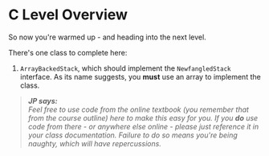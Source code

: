 # C Level Overview

So now you're warmed up - and heading into the next level. 

There's one class to complete here:

1. `ArrayBackedStack`, which should implement the `NewfangledStack` interface. As its name suggests, you **must** use an array to implement the class.

> _**JP says:**_  
> _Feel free to use code from the online textbook (you remember that from the course outline) here to make this easy for you. If you **do** use code from there - or anywhere else online - please just reference it in your class documentation. Failure to do so means you're being naughty, which will have repercussions._